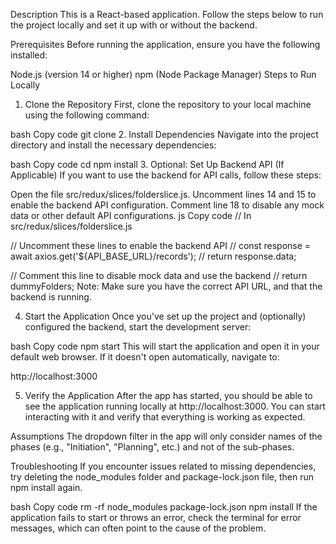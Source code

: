 Description
This is a React-based application. Follow the steps below to run the project locally and set it up with or without the backend.

Prerequisites
Before running the application, ensure you have the following installed:

Node.js (version 14 or higher)
npm (Node Package Manager)
Steps to Run Locally

1. Clone the Repository
   First, clone the repository to your local machine using the following command:

bash
Copy code
git clone <repository-url> 2. Install Dependencies
Navigate into the project directory and install the necessary dependencies:

bash
Copy code
cd <project-directory>
npm install 3. Optional: Set Up Backend API (If Applicable)
If you want to use the backend for API calls, follow these steps:

Open the file src/redux/slices/folderslice.js.
Uncomment lines 14 and 15 to enable the backend API configuration.
Comment line 18 to disable any mock data or other default API configurations.
js
Copy code
// In src/redux/slices/folderslice.js

// Uncomment these lines to enable the backend API
// const response = await axios.get('${API_BASE_URL}/records');
// return response.data;

// Comment this line to disable mock data and use the backend
// return dummyFolders;
Note: Make sure you have the correct API URL, and that the backend is running.

4. Start the Application
   Once you've set up the project and (optionally) configured the backend, start the development server:

bash
Copy code
npm start
This will start the application and open it in your default web browser. If it doesn't open automatically, navigate to:

http://localhost:3000

5. Verify the Application
   After the app has started, you should be able to see the application running locally at http://localhost:3000. You can start interacting with it and verify that everything is working as expected.

Assumptions
The dropdown filter in the app will only consider names of the phases (e.g., "Initiation", "Planning", etc.) and not of the sub-phases.

Troubleshooting
If you encounter issues related to missing dependencies, try deleting the node_modules folder and package-lock.json file, then run npm install again.

bash
Copy code
rm -rf node_modules package-lock.json
npm install
If the application fails to start or throws an error, check the terminal for error messages, which can often point to the cause of the problem.
